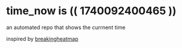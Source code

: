 # time_now is (( 1740092400465 ))

an automated repo that shows the currnent time

inspired by [breakingheatmap](https://github.com/breakingheatmap/breakingheatmap)